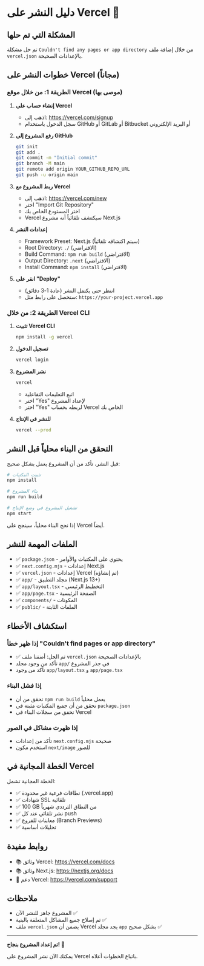 # دليل النشر على Vercel 🚀

## المشكلة التي تم حلها
تم حل مشكلة `Couldn't find any pages or app directory` من خلال إضافة ملف `vercel.json` بالإعدادات الصحيحة.

## خطوات النشر على Vercel (مجاناً)

### الطريقة 1: من خلال موقع Vercel (موصى بها)

1. **إنشاء حساب على Vercel**
   - اذهب إلى: https://vercel.com/signup
   - سجل الدخول باستخدام GitHub أو GitLab أو Bitbucket أو البريد الإلكتروني

2. **رفع المشروع إلى GitHub**
   ```bash
   git init
   git add .
   git commit -m "Initial commit"
   git branch -M main
   git remote add origin YOUR_GITHUB_REPO_URL
   git push -u origin main
   ```

3. **ربط المشروع مع Vercel**
   - اذهب إلى: https://vercel.com/new
   - اختر "Import Git Repository"
   - اختر المستودع الخاص بك
   - Vercel سيكتشف تلقائياً أنه مشروع Next.js

4. **إعدادات النشر**
   - Framework Preset: Next.js (سيتم اكتشافه تلقائياً)
   - Root Directory: `./` (الافتراضي)
   - Build Command: `npm run build` (الافتراضي)
   - Output Directory: `.next` (الافتراضي)
   - Install Command: `npm install` (الافتراضي)

5. **انقر على "Deploy"**
   - انتظر حتى يكتمل النشر (عادة 1-3 دقائق)
   - ستحصل على رابط مثل: `https://your-project.vercel.app`

### الطريقة 2: من خلال Vercel CLI

1. **تثبيت Vercel CLI**
   ```bash
   npm install -g vercel
   ```

2. **تسجيل الدخول**
   ```bash
   vercel login
   ```

3. **نشر المشروع**
   ```bash
   vercel
   ```
   - اتبع التعليمات التفاعلية
   - اختر "Yes" لإعداد المشروع
   - اختر "Yes" لربطه بحساب Vercel الخاص بك

4. **للنشر في الإنتاج**
   ```bash
   vercel --prod
   ```

## التحقق من البناء محلياً قبل النشر

قبل النشر، تأكد من أن المشروع يعمل بشكل صحيح:

```bash
# تثبيت المكتبات
npm install

# بناء المشروع
npm run build

# تشغيل المشروع في وضع الإنتاج
npm start
```

إذا نجح البناء محلياً، سينجح على Vercel أيضاً.

## الملفات المهمة للنشر

- ✅ `package.json` - يحتوي على المكتبات والأوامر
- ✅ `next.config.mjs` - إعدادات Next.js
- ✅ `vercel.json` - إعدادات Vercel (تم إنشاؤه)
- ✅ `app/` - مجلد التطبيق (Next.js 13+)
- ✅ `app/layout.tsx` - التخطيط الرئيسي
- ✅ `app/page.tsx` - الصفحة الرئيسية
- ✅ `components/` - المكونات
- ✅ `public/` - الملفات الثابتة

## استكشاف الأخطاء

### إذا ظهر خطأ "Couldn't find pages or app directory"
- ✅ تم الحل: أضفنا ملف `vercel.json` بالإعدادات الصحيحة
- تأكد من وجود مجلد `app/` في جذر المشروع
- تأكد من وجود `app/layout.tsx` و `app/page.tsx`

### إذا فشل البناء
- تحقق من أن `npm run build` يعمل محلياً
- تحقق من أن جميع المكتبات مثبتة في `package.json`
- تحقق من سجلات البناء في Vercel

### إذا ظهرت مشاكل في الصور
- تأكد من إعدادات `next.config.mjs` صحيحة
- استخدم مكون `next/image` للصور

## الخطة المجانية في Vercel

الخطة المجانية تشمل:
- ✅ نطاقات فرعية غير محدودة (.vercel.app)
- ✅ شهادات SSL تلقائية
- ✅ 100 GB من النطاق الترددي شهرياً
- ✅ نشر تلقائي عند كل push
- ✅ معاينات للفروع (Branch Previews)
- ✅ تحليلات أساسية

## روابط مفيدة

- 📚 وثائق Vercel: https://vercel.com/docs
- 📚 وثائق Next.js: https://nextjs.org/docs
- 💬 دعم Vercel: https://vercel.com/support

## ملاحظات

- المشروع جاهز للنشر الآن ✅
- تم إصلاح جميع المشاكل المتعلقة بالبنية ✅
- ملف `vercel.json` يضمن أن Vercel يجد مجلد `app` بشكل صحيح ✅

---

**تم إعداد المشروع بنجاح! 🎉**

يمكنك الآن نشر المشروع على Vercel باتباع الخطوات أعلاه.
